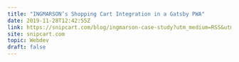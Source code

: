 ```yaml
---
title: "INGMARSON’s Shopping Cart Integration in a Gatsby PWA"
date: 2019-11-28T12:42:55Z
link: https://snipcart.com/blog/ingmarson-case-study?utm_medium=RSS&utm_source=hune
site: snipcart.com
topic: Webdev
draft: false
---
```

